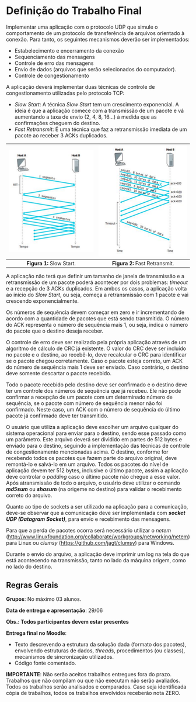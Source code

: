 # Definição do Trabalho Final

Implementar uma aplicação com o protocolo UDP que simule o comportamento de um protocolo de transferência de arquivos orientado à conexão. Para tanto, os seguintes mecanismos deverão ser implementados:

* Estabelecimento e encerramento da conexão
* Sequenciamento das mensagens
* Controle de erro das mensagens
* Envio de dados (arquivos que serão selecionados do computador).
* Controle de congestionamento

A aplicação deverá implementar duas técnicas de controle de congestionamento utilizadas pelo protocolo TCP:

* *Slow Start*: A técnica *Slow Start* tem um crescimento exponencial. A ideia é que a aplicação comece com a transmissão de um pacote e vá aumentando a taxa de envio (2, 4, 8, 16...) à medida que as confirmações cheguem do destino.
* *Fast Retransmit*: É uma técnica que faz a retransmissão imediata de um pacote ao receber 3 ACKs duplicados.

![slow start](assets/slow_start.png)|![fast retransmit](assets/fast_retransmit.png)
:-------------------------:|:-------------------------:
**Figura 1:** Slow Start. | **Figura 2:** Fast Retransmit.

A aplicação não terá que definir um tamanho de janela de transmissão e a retransmissão de um pacote poderá acontecer por dois problemas: *timeout* e a recepção de 3 ACKs duplicados. Em ambos os casos, a aplicação volta ao início do *Slow Start*, ou seja, começa a retransmissão com 1 pacote e vai crescendo exponencialmente.

Os números de sequência devem começar em zero e ir incrementando de acordo com a quantidade de pacotes que está sendo transmitida. O número do ACK representa o número de sequência mais 1, ou seja, indica o número do pacote que o destino deseja receber.

O controle de erro deve ser realizado pela própria aplicação através de um algoritmo de cálculo de CRC já existente. O valor do CRC deve ser incluído no pacote e o destino, ao recebê-lo, deve recalcular o CRC para identificar se o pacote chegou corretamente. Caso o pacote esteja correto, um ACK do número de sequência mais 1 deve ser enviado. Caso contrário, o destino deve somente descartar o pacote recebido.

Todo o pacote recebido pelo destino deve ser confirmado e o destino deve ter um controle dos números de sequência que já recebeu. Ele não pode confirmar a recepção de um pacote com um determinado número de sequência, se o pacote com número de sequência menor não foi confirmado. Neste caso, um ACK com o número de sequência do último pacote já confirmado deve ter transmitido.

O usuário que utiliza a aplicação deve escolher um arquivo qualquer do sistema
operacional para enviar para o destino, sendo esse passado como um parâmetro. Este arquivo deverá ser dividido em partes de 512 bytes e enviado para o destino, seguindo a implementação das técnicas de controle de congestionamento mencionadas acima. O destino, conforme for recebendo todos os pacotes que fazem parte do arquivo original, deve remontá-lo e salvá-lo em um arquivo. Todos os pacotes do nível de aplicação devem ter 512 bytes, inclusive o último pacote, assim a aplicação deve controlar o *padding* caso o último pacote não chegue a esse valor. Após atransmissão de todo o arquivo, o usuário deve utilizar o comando ***md5sum*** ou ***shasum*** (na origeme no destino) para validar o recebimento correto do arquivo.

Quanto ao tipo de sockets a ser utilizado na aplicação para a comunicação, deve-se observar que a comunicação deve ser implementada com ***socket UDP (Datagram Socket)***, para envio e recebimento das mensagens.

Para que a perda de pacotes ocorra será necessário utilizar o *netem* (http://www.linuxfoundation.org/collaborate/workgroups/networking/netem) para Linux ou *clumsy* (https://github.com/jagt/clumsy) para Windows.

Durante o envio do arquivo, a aplicação deve imprimir um log na tela do que está acontecendo na transmissão, tanto no lado da máquina origem, como no lado do destino.

## Regras Gerais

**Grupos**: No máximo 03 alunos.

**Data de entrega e apresentação**: 29/06

**Obs.: Todos participantes devem estar presentes**

**Entrega final no Moodle**:
* Texto descrevendo a estrutura da solução dada (formato dos pacotes), envolvendo estruturas de dados, *threads*, procedimentos (ou classes), mecanismos de sincronização utilizados.
* Código fonte comentado.

**IMPORTANTE**: Não serão aceitos trabalhos entregues fora do prazo. Trabalhos que não compilam ou que não executam não serão avaliados. Todos os trabalhos serão analisados e comparados. Caso seja identificada cópia de trabalhos, todos os trabalhos envolvidos receberão nota ZERO.